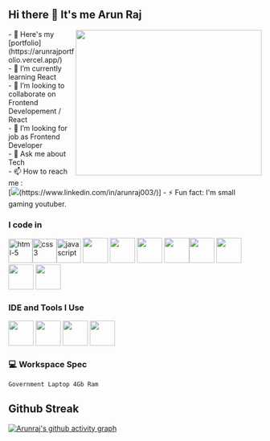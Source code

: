 ## Hi there 👋 It's me Arun Raj


<img align="right" width="370" height="290" src="https://i.pinimg.com/originals/47/f0/34/47f0342cec72b800463bf003eac1257e.gif">
- 🔭 Here's my [portfolio](https://arunrajportfolio.vercel.app/) <br />
- 🌱 I’m currently learning React  <br />
- 👯 I’m looking to collaborate on Frontend Developement / React  <br />
- 🤔 I’m looking for job as Frontend Developer <br />
- 💬 Ask me about Tech <br />
- 📫 How to reach me :
<br /> [<img src="https://img.shields.io/badge/LinkedIn-0077B5?style=for-the-badge&logo=linkedin&logoColor=white" />(https://www.linkedin.com/in/arunraj003/)]
- ⚡ Fun fact: I'm small gaming youtuber.

### I code in
<img width="48" height="48" src="https://img.icons8.com/pulsar-gradient/48/html-5.png" alt="html-5"/><img width="48" height="48" src="https://img.icons8.com/pulsar-gradient/48/css3.png" alt="css3"/><img width="48" height="48" src="https://img.icons8.com/pulsar-gradient/48/javascript.png" alt="javascript"/> <img height="50" width="50" src="https://img.icons8.com/color/48/000000/python.png" />  <img height="50" width="50" src="https://img.icons8.com/color/48/000000/java-coffee-cup-logo.png" />  <img height="50" width="50" src="https://img.icons8.com/color/48/000000/sass.png"/> <img height="50" width="50" src="https://img.icons8.com/color/48/000000/bootstrap.png" /><img height="50" width="50" src="https://img.icons8.com/color/48/000000/google-firebase-console.png"/> <img height="50" width="50" src="https://img.icons8.com/color/48/000000/mysql-logo.png"/> <img height="50" width="50" src="https://img.icons8.com/color/48/000000/mongodb.png"/> <img height="50" width="50" src="https://img.icons8.com/color/48/000000/nodejs.png"/> 

### IDE and Tools I Use
<img height="50" width="50" src="https://img.icons8.com/color/48/000000/visual-studio-code-2019.png"/> <img height="50" width="50" src="https://img.icons8.com/color/48/000000/pycharm.png"/> <img height="50" width="50" src="https://img.icons8.com/color/50/000000/git.png"/>  <img height="50" src="https://img.icons8.com/officel/480/null/java-eclipse.png"/>

### 💻 Workspace Spec
``` Government Laptop 4Gb Ram ```

## Github Streak
[![Arunraj's github activity graph](https://github-readme-activity-graph.vercel.app/graph?username=Arunraj003&theme=dracula)](https://github.com/Arunraj003/github-readme-activity-graph)
